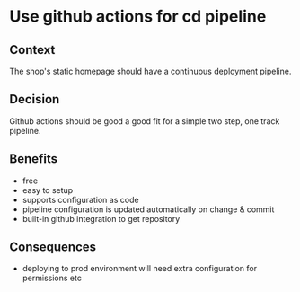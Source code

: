 # Use github actions for cd pipeline

## Context 
The shop's static homepage should have a continuous deployment pipeline.

## Decision
Github actions should be good a good fit for a simple two step, one track pipeline.

## Benefits
- free
- easy to setup
- supports configuration as code
- pipeline configuration is updated automatically on change & commit
- built-in github integration to get repository

## Consequences
- deploying to prod environment will need extra configuration for permissions etc